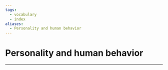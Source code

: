 ```yaml
---
tags:
  - vocabulary
  - index
aliases:
  - Personality and human behavior
---
```

# Personality and human behavior
---
